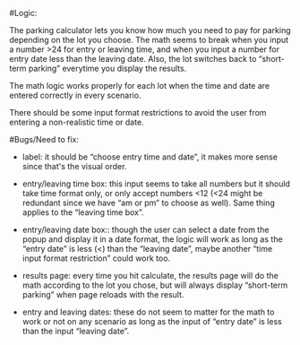    


#Logic:

The parking calculator lets you know how much you need to pay for parking depending on the lot you choose. The math seems to break when you input a number >24 for entry or leaving time, and when you input a number for entry date less than the leaving date. Also, the lot switches back to “short-term parking” everytime you display the results.

The math logic works properly for each lot when the time and date are entered correctly in every scenario.

There should be some input format restrictions to avoid the user from entering a non-realistic time or date.

#Bugs/Need to fix:

- label: it should be “choose entry time and date”, it makes more sense since that's the visual order.


- entry/leaving time box: this input seems to take all numbers but it should take time format only, or only accept numbers <12 (<24 might be redundant since we have “am or pm” to choose as well). Same thing applies to the “leaving time box”. 

- entry/leaving date box:: though the user can select a date from the popup and display it in a date format, the logic will work as long as the “entry date” is less (<) than the “leaving date”, maybe another “time input format restriction” could work too.

- results page: every time you hit calculate, the results page will do the math according to the lot you chose, but will always display “short-term parking” when page reloads with the result.


- entry and leaving dates: these do not seem to matter for the math to work or not on any scenario as long as the input of “entry date” is less than the input “leaving date”.



